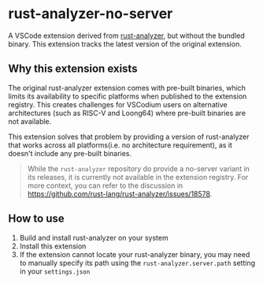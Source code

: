 # rust-analyzer-no-server

A VSCode extension derived from [rust-analyzer](https://github.com/rust-lang/rust-analyzer), but without the bundled binary. This extension tracks the latest version of the original extension.

## Why this extension exists

The original rust-analyzer extension comes with pre-built binaries, which limits its availability to specific platforms when published to the extension registry. This creates challenges for VSCodium users on alternative architectures (such as RISC-V and Loong64) where pre-built binaries are not available.

This extension solves that problem by providing a version of rust-analyzer that works across all platforms(i.e. no architecture requirement), as it doesn't include any pre-built binaries.

> While the `rust-analyzer` repository do provide a no-server variant in its releases, it is currently not available in the extension registry. For more context, you can refer to the discussion in https://github.com/rust-lang/rust-analyzer/issues/18578.

## How to use

1. Build and install rust-analyzer on your system
2. Install this extension
3. If the extension cannot locate your rust-analyzer binary, you may need to manually specify its path using the `rust-analyzer.server.path` setting in your `settings.json`
